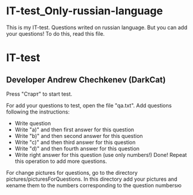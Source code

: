 # IT-test_Only-russian-language
This is my IT-test. Questions writed on russian language. But you can add your questions! To do this, read this file.

IT-test
=======
Developer Andrew Chechkenev (DarkCat)
-------------------------------------

Press "Старт" to start test.

For add your questions to test, open the file "qa.txt". Add questions following the instructions:
- Write question
- Write "a)" and then first answer for this question
- Write "b)" and then second answer for this question
- Write "c)" and then third answer for this question
- Write "d)" and then fourth answer for this question
- Write right answer for this question (use only numbers!)
Done!
Repeat this operation to add more questions.

For change pictures for questions, go to the directory pictures/picturesForQuestions.
In this directory add your pictures and кename them to the numbers corresponding to the question numbersю
